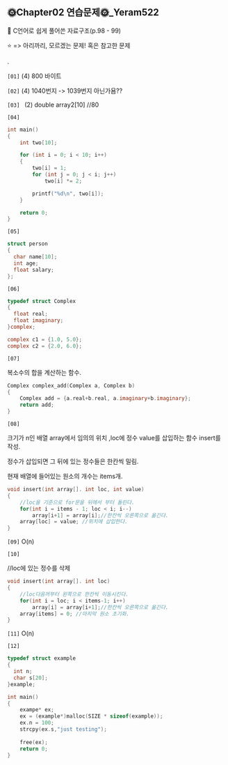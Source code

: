 ## 🌞Chapter02 연습문제🌞_Yeram522

📘 C언어로 쉽게 풀어쓴 자료구조(p.98 - 99)

⭐ => 아리까리, 모르겠는 문제! 혹은 참고한 문제

.

`[01]`  (4) 800 바이트

`[02]`  (4) 1040번지 -> 1039번지 아닌가욤??

`[03] `  (2) double array2[10] //80

`[04]` 

``` c
int main()
{
	int two[10];

	for (int i = 0; i < 10; i++)
	{
		two[i] = 1;
		for (int j = 0; j < i; j++)
			two[i] *= 2;

		printf("%d\n", two[i]);
	}

	return 0;
}
```

`[05]` 

```c
struct person
{
  char name[10];
  int age;
  float salary;
};
```

`[06]` 

```c
typedef struct Complex
{
  float real;
  float imaginary;
}complex;

complex c1 = {1.0, 5.0};
complex c2 = {2.0, 6.0};
```



`[07]` 

복소수의 합을 계산하는 함수.

```c
Complex complex_add(Complex a, Complex b)
{
    Complex add = {a.real+b.real, a.imaginary+b.imaginary};
    return add;
}
```



`[08]` 

크기가 n인 배열 array에서 임의의 위치 ,loc에 정수 value를 삽입하는 함수 insert를 작성.

정수가 삽입되면 그 뒤에 있는 정수들은 한칸씩 밀림.

현재 배열에 들어있는 원소의 개수는 items개.

```c
void insert(int array[]. int loc, int value)
{
    //loc을 기준으로 for문을 뒤에서 부터 돌린다.
    for(int i = items - 1; loc < i; i--)
        array[i+1] = array[i];//한칸씩 오른쪽으로 옮긴다.
    array[loc] = value; //위치에 삽입한다.
}
```



`[09]`  O(n)

`[10]`  

//loc에 있는 정수를 삭제

```c
void insert(int array[]. int loc)
{
    //loc다음꺼부터 왼쪽으로 한칸씩 이동시킨다.
    for(int i = loc; i < items-1; i++)
        array[i] = array[i+1];//한칸씩 오른쪽으로 옮긴다.
    array[items] = 0; //마지막 원소 초기화.
}
```



`[11]` O(n)

`[12]`  

```c
typedef struct example
{
  int n;
  char s[20];
}example;

int main()
{
    exampe* ex;
    ex = (example*)malloc(SIZE * sizeof(example));
    ex.n = 100;
    strcpy(ex.s,"just testing");
    
    free(ex);
    return 0;
}
```







